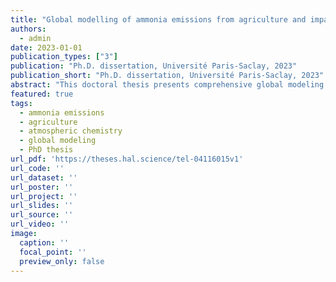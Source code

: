 ```yaml
---
title: "Global modelling of ammonia emissions from agriculture and impact on atmospheric chemistry"
authors:
  - admin
date: 2023-01-01
publication_types: ["3"]
publication: "Ph.D. dissertation, Université Paris-Saclay, 2023"
publication_short: "Ph.D. dissertation, Université Paris-Saclay, 2023"
abstract: "This doctoral thesis presents comprehensive global modeling of ammonia emissions from agriculture and their impacts on atmospheric chemistry, providing new insights into agricultural nitrogen dynamics and atmospheric composition."
featured: true
tags:
  - ammonia emissions
  - agriculture
  - atmospheric chemistry
  - global modeling
  - PhD thesis
url_pdf: 'https://theses.hal.science/tel-04116015v1'
url_code: ''
url_dataset: ''
url_poster: ''
url_project: ''
url_slides: ''
url_source: ''
url_video: ''
image:
  caption: ''
  focal_point: ''
  preview_only: false
---
```

